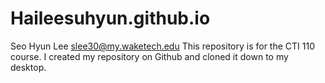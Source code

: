 # Haileesuhyun.github.io
Seo Hyun Lee
slee30@my.waketech.edu
This repository is for the CTI 110 course.
I created my repository on Github and cloned it down to my desktop.
